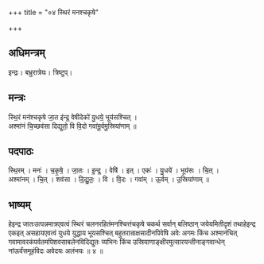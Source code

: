 +++
title = "०४ स्थिरं मनश्चकृषे"

+++
## अधिमन्त्रम्
इन्द्रः। बभ्रुरात्रेयः। त्रिष्टुप्।

## मन्त्रः
स्थि॒रं मन॑श्चकृषे जा॒त इ॑न्द्र॒ वेषीदेको॑ यु॒धये॒ भूय॑सश्चित् ।  
अश्मा॑नं चि॒च्छव॑सा दिद्युतो॒ वि वि॒दो गवा॑मू॒र्वमु॒स्रिया॑णाम् ॥

## पदपाठः
स्थि॒रम् । मनः॑ । च॒कृ॒षे॒ । जा॒तः । इ॒न्द्र॒ । वेषि॑ । इत् । एकः॑ । यु॒धये॑ । भूय॑सः । चि॒त् ।  
अश्मा॑नम् । चि॒त् । शव॑सा । दि॒द्यु॒तः॒ । वि । वि॒दः । गवा॑म् । ऊ॒र्वम् । उ॒स्रिया॑णाम् ॥

## भाष्यम्
हेइन्द्र जातःउत्पन्नमात्रएवत्वं स्थिरं चलनरहितंमनश्चित्तंचकृषे चकर्थ सर्वान् बलिष्ठान् जयेयमितीदृशं तथाहेइन्द्र एकइत् असहायएवत्वं युधये युद्धाय भूयसश्चित् बहुतरान्राक्षसादीनपिवेषि अवेः अगमः किंच अश्मानंचित् गवामावरकंपर्वतमपिशवसाबलेनविदिद्युतः व्यभिनः किंच उस्रियाणाङ्क्षीरमुत्सारयन्तीनाङ्गवान्धेन् नांऊर्वंसमूहंविदः अवेदयः अलंभयः ॥ ४ ॥